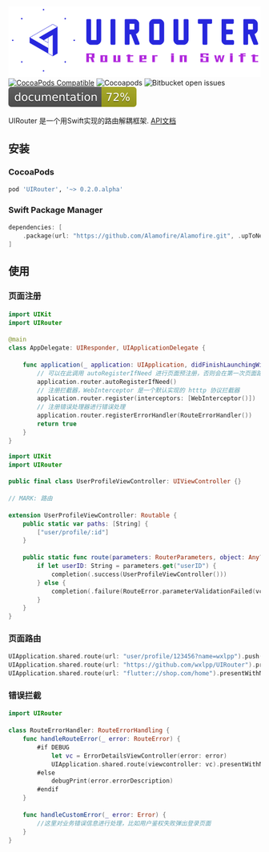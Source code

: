 ![UIRouter: Router in Swift](https://raw.githubusercontent.com/wxlpp/UIRouter/main/log.png)
[![CocoaPods Compatible](https://img.shields.io/cocoapods/v/UIRouter.svg)](https://img.shields.io/cocoapods/v/UIRouter.svg)
![Cocoapods](https://img.shields.io/cocoapods/l/UIRouter)
![Bitbucket open issues](https://img.shields.io/bitbucket/issues/wxlpp/UIRouter)
![Documentation](https://raw.githubusercontent.com/wxlpp/UIRouter/main/docs/badge.svg)

UIRouter 是一个用Swift实现的路由解耦框架.
[API文档](https://wxlpp.github.io/UIRouter/)
## 安装

### CocoaPods

```ruby
pod 'UIRouter', '~> 0.2.0.alpha'
```

### Swift Package Manager

```swift
dependencies: [
    .package(url: "https://github.com/Alamofire/Alamofire.git", .upToNextMajor(from: "0.2.0"))
]
```
## 使用

### 页面注册

```swift
import UIKit
import UIRouter

@main
class AppDelegate: UIResponder, UIApplicationDelegate {

    func application(_ application: UIApplication, didFinishLaunchingWithOptions launchOptions: [UIApplication.LaunchOptionsKey: Any]?) -> Bool {
        // 可以在此调用 autoRegisterIfNeed 进行页面预注册，否则会在第一次页面路由发生时进行注册
        application.router.autoRegisterIfNeed()
        // 注册拦截器，WebInterceptor 是一个默认实现的 htttp 协议拦截器
        application.router.register(interceptors: [WebInterceptor()])
        // 注册错误处理器进行错误处理
        application.router.registerErrorHandler(RouteErrorHandler())
        return true
    }
}

```

```swift
import UIKit
import UIRouter

public final class UserProfileViewController: UIViewController {}

// MARK: 路由

extension UserProfileViewController: Routable {
    public static var paths: [String] {
        ["user/profile/:id"]
    }

    public static func route(parameters: RouterParameters, object: Any?, completion: @escaping RouteCompletionHandler<UserProfileViewController>) {
        if let userID: String = parameters.get("userID") {
            completion(.success(UserProfileViewController()))
        } else {
            completion(.failure(RouteError.parameterValidationFailed(vcType: Self.self, name: "userID")))
        }
    }
}
```
### 页面路由
```swift
UIApplication.shared.route(url: "user/profile/123456?name=wxlpp").push()
UIApplication.shared.route(url: "https://github.com/wxlpp/UIRouter").present()
UIApplication.shared.route(url: "flutter://shop.com/home").presentWithNavigationController(UINavigationController.self)
```
### 错误拦截
```swift
import UIRouter

class RouteErrorHandler: RouteErrorHandling {
    func handleRouteError(_ error: RouteError) {
        #if DEBUG
            let vc = ErrorDetailsViewController(error: error)
            UIApplication.shared.route(viewcontroller: vc).presentWithNavigationController(UINavigationController.self)
        #else
            debugPrint(error.errorDescription)
        #endif
    }

    func handleCustomError(_ error: Error) {
        //这里对业务错误信息进行处理，比如用户鉴权失败弹出登录页面
    }
}
```